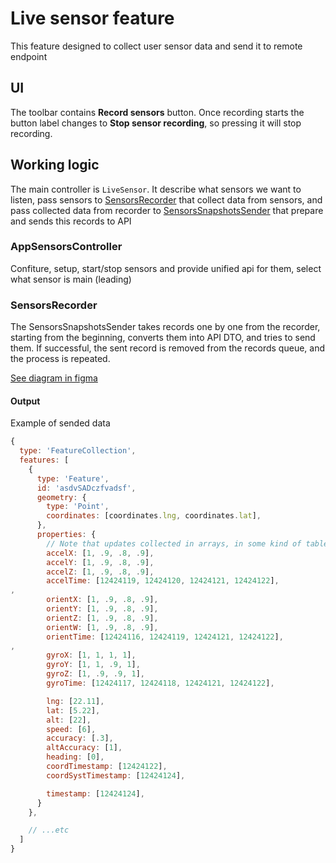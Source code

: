 # Live sensor feature

This feature designed to collect user sensor data and send it to remote endpoint

## UI

The toolbar contains **Record sensors** button. Once recording starts the button label changes to **Stop sensor recording**, so pressing it will stop recording.

## Working logic

The main controller is `LiveSensor`.
It describe what sensors we want to listen, pass sensors to [SensorsRecorder](#sensorsrecorder) that collect data from sensors, and pass collected data from recorder to [SensorsSnapshotsSender](#sensorssnapshotssender) that prepare and sends this records to API

### AppSensorsController

Confiture, setup, start/stop sensors and provide unified api for them, select what sensor is main (leading)

### SensorsRecorder

The SensorsSnapshotsSender takes records one by one from the recorder, starting from the beginning, converts them into API DTO, and tries to send them. If successful, the sent record is removed from the records queue, and the process is repeated.

[See diagram in figma](https://www.figma.com/file/qPjefXJPvxDkbdrdtVYoKr/live-sensor?node-id=0-1&t=rajS3sg76JtIhqXg-0)

#### Output

Example of sended data

```js
{
  type: 'FeatureCollection',
  features: [
    {
      type: 'Feature',
      id: 'asdvSADczfvadsf',
      geometry: {
        type: 'Point',
        coordinates: [coordinates.lng, coordinates.lat],
      },
      properties: {
        // Note that updates collected in arrays, in some kind of table with rows and columns
        accelX: [1, .9, .8, .9],
        accelY: [1, .9, .8, .9],
        accelZ: [1, .9, .8, .9],
        accelTime: [12424119, 12424120, 12424121, 12424122],
,
        orientX: [1, .9, .8, .9],
        orientY: [1, .9, .8, .9],
        orientZ: [1, .9, .8, .9],
        orientW: [1, .9, .8, .9],
        orientTime: [12424116, 12424119, 12424121, 12424122],
,
        gyroX: [1, 1, 1, 1],
        gyroY: [1, 1, .9, 1],
        gyroZ: [1, .9, .9, 1],
        gyroTime: [12424117, 12424118, 12424121, 12424122],

        lng: [22.11],
        lat: [5.22],
        alt: [22],
        speed: [6],
        accuracy: [.3],
        altAccuracy: [1],
        heading: [0],
        coordTimestamp: [12424122],
        coordSystTimestamp: [12424124],

        timestamp: [12424124],
      }
    },

    // ...etc
  ]
}
```
